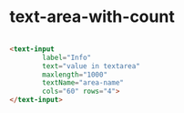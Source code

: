 # text-area-with-count

```html

<text-input
        label="Info"
        text="value in textarea"
        maxlength="1000"
        textName="area-name"
        cols="60" rows="4">
</text-input>

```